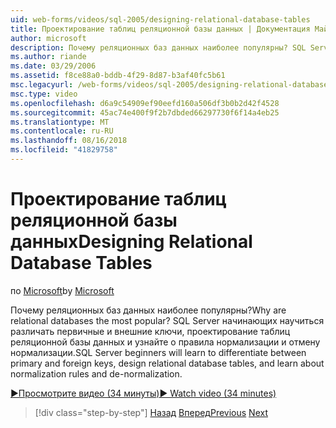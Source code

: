 ```yaml
---
uid: web-forms/videos/sql-2005/designing-relational-database-tables
title: Проектирование таблиц реляционной базы данных | Документация Майкрософт
author: microsoft
description: Почему реляционных баз данных наиболее популярны? SQL Server начинающих научитесь различать первичные и внешние ключи реляционной базы данных разработки...
ms.author: riande
ms.date: 03/29/2006
ms.assetid: f8ce88a0-bddb-4f29-8d87-b3af40fc5b61
msc.legacyurl: /web-forms/videos/sql-2005/designing-relational-database-tables
msc.type: video
ms.openlocfilehash: d6a9c54909ef90eefd160a506df3b0b2d42f4528
ms.sourcegitcommit: 45ac74e400f9f2b7dbded66297730f6f14a4eb25
ms.translationtype: MT
ms.contentlocale: ru-RU
ms.lasthandoff: 08/16/2018
ms.locfileid: "41829758"
---
```

<a name="designing-relational-database-tables"></a><span data-ttu-id="85910-104">Проектирование таблиц реляционной базы данных</span><span class="sxs-lookup"><span data-stu-id="85910-104">Designing Relational Database Tables</span></span>
====================
<span data-ttu-id="85910-105">по [Microsoft](https://github.com/microsoft)</span><span class="sxs-lookup"><span data-stu-id="85910-105">by [Microsoft](https://github.com/microsoft)</span></span>

<span data-ttu-id="85910-106">Почему реляционных баз данных наиболее популярны?</span><span class="sxs-lookup"><span data-stu-id="85910-106">Why are relational databases the most popular?</span></span> <span data-ttu-id="85910-107">SQL Server начинающих научиться различать первичные и внешние ключи, проектирование таблиц реляционной базы данных и узнайте о правила нормализации и отмену нормализации.</span><span class="sxs-lookup"><span data-stu-id="85910-107">SQL Server beginners will learn to differentiate between primary and foreign keys, design relational database tables, and learn about normalization rules and de-normalization.</span></span>

[<span data-ttu-id="85910-108">&#9654;Просмотрите видео (34 минуты)</span><span class="sxs-lookup"><span data-stu-id="85910-108">&#9654; Watch video (34 minutes)</span></span>](https://channel9.msdn.com/Blogs/ASP-NET-Site-Videos/designing-relational-database-tables)

> [!div class="step-by-step"]
> <span data-ttu-id="85910-109">[Назад](more-about-column-data-types-and-other-properties.md)
> [Вперед](manipulating-database-data.md)</span><span class="sxs-lookup"><span data-stu-id="85910-109">[Previous](more-about-column-data-types-and-other-properties.md)
[Next](manipulating-database-data.md)</span></span>
